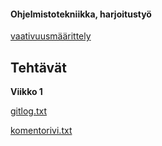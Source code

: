 #### Ohjelmistotekniikka, harjoitustyö

[vaativuusmäärittely](https://github.com/millalin/ot-harjoitustyo/blob/master/TamagotchiGame/dokumentaatio/vaatimusmaarittely.md)

## Tehtävät

**Viikko 1**


[gitlog.txt](https://github.com/millalin/ot-harjoitustyo/blob/master/laskarit/viikko1/gitlog.txt)

[komentorivi.txt](https://github.com/millalin/ot-harjoitustyo/blob/master/laskarit/viikko1/komentorivi.txt)



